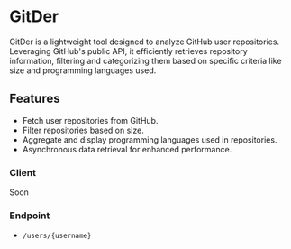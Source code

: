 # GitDer

GitDer is a lightweight tool designed to analyze GitHub user repositories. Leveraging GitHub's public API, it efficiently retrieves repository information, filtering and categorizing them based on specific criteria like size and programming languages used.

## Features

- Fetch user repositories from GitHub.
- Filter repositories based on size.
- Aggregate and display programming languages used in repositories.
- Asynchronous data retrieval for enhanced performance.

### Client

Soon

### Endpoint

- `/users/{username}`
